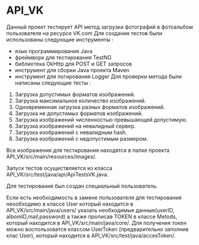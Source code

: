 # API_VK
Данный проект тестирует API метод загрузки фотографий в фотоальбом пользователя на ресурсе VK.com
Для создания тестов были использованы следующие инструменты :
- язык программирования Java
- фреймворк для тестирования TestNG
- библиотека OkHttp для POST и GET запросов
- инструмент для сборки Java проекта Maven
- инструмент для логирования Logger
Для проверки метода были написаны следующие тесты :
1) Загрузка допустимых форматов изображений.
2) Загрузка максимальное количество изображений.
3) Одновременная загрузка разных форматов изображений.
4) Загрузка не допустимых форматов изображений.
5) Загрузка изображений численностью превышающей допустимую.
6) Загрузка изображений на невалидный  сервер.
7) Загрузка изображений с невалидным hash.
8) Загрузка изображений с недопустимым размером.

Все изображения для тестирования находятся в папке проекта API_VK/src/main/resources/images/.

Запуск тестов осуществляется из класса API_VK/src/test/java/api/ApiTestsVK.java.


Для тестирования был создан специальный пользователь.

Если есть необходимость в замене пользователя для тестирования неообходимо в классе User который находится в API_VK/src/main/java/users/
указать необходимые данные(userID, albomID,mail,password) а также прописав TOKEN в классе Metods, который находится в API_VK/src/main/java/core/. Для получения токен можно воспользоватся классом UserToken (предварительно заполнив клас User), который находится в API_VK/src/test/java/accesToken/.
